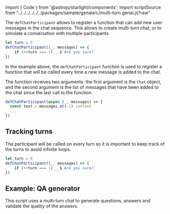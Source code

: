 import { Code } from '@astrojs/starlight/components';
import scriptSource from "../../../../../../packages/sample/genaisrc/multi-turn.genai.js?raw"


The `defChatParticipant` allows to register a function that can add new user messages in the chat sequence.
This allows to create multi-turn chat, or to simulate a conversation with multiple participants.

```js
let turn = 0
defChatParticipant((_, messages) => {
    if (++turn === 1) _.$`Are you sure?`
})
```

In the example above, the `defChatParticipant` function is used to register a function that will be called every time a new message is added to the chat.

The function receives two arguments: the first argument is the `Chat` object, and the second argument is the list of messages that have been added to the chat since the last call to the function.

```js
defChatParticipant(async (_, messages) => {
  const text = messages.at(-1).content
  ...
})
```

## Tracking turns

The participant will be called on every turn so it is important to keep track of the turns to avoid infinite loops.

```js
let turn = 0
defChatParticipant((_, messages) => {
    if (++turn === 1) _.$`Are you sure?`
})
```


## Example: QA generator

This script uses a multi-turn chat to generate questions, answers and validate the quality of the answers.

<Code code={scriptSource} wrap={true} lang="js" title="qa-gen.genai.mjs" />
